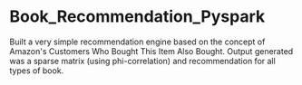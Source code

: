 # Book_Recommendation_Pyspark
 Built a very simple recommendation engine based on the concept of Amazon's Customers Who Bought This Item Also Bought.
 Output generated was a sparse matrix (using phi-correlation) and recommendation for all types of book.
